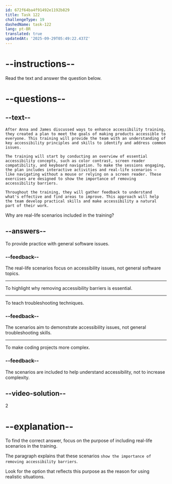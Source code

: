 ```yaml
---
id: 672f64ba4f91492e1192b829
title: Task 122
challengeType: 19
dashedName: task-122
lang: pt-BR
translated: true
updatedAt: '2025-09-29T05:49:22.437Z'
---
```


<!-- READING -->

# --instructions--

Read the text and answer the question below.

# --questions--

## --text--

`After Anna and James discussed ways to enhance accessibility training, they created a plan to meet the goals of making products accessible to everyone. This training will provide the team with an understanding of key accessibility principles and skills to identify and address common issues.`

`The training will start by conducting an overview of essential accessibility concepts, such as color contrast, screen reader compatibility, and keyboard navigation. To make the sessions engaging, the plan includes interactive activities and real-life scenarios — like navigating without a mouse or relying on a screen reader. These exercises are designed to show the importance of removing accessibility barriers.`

`Throughout the training, they will gather feedback to understand what's effective and find areas to improve. This approach will help the team develop practical skills and make accessibility a natural part of their work.`

Why are real-life scenarios included in the training?

## --answers--

To provide practice with general software issues.

### --feedback--

The real-life scenarios focus on accessibility issues, not general software topics.

---

To highlight why removing accessibility barriers is essential.

---

To teach troubleshooting techniques.

### --feedback--

The scenarios aim to demonstrate accessibility issues, not general troubleshooting skills.

---

To make coding projects more complex.

### --feedback--

The scenarios are included to help understand accessibility, not to increase complexity.

## --video-solution--

2

# --explanation--

To find the correct answer, focus on the purpose of including real-life scenarios in the training.

The paragraph explains that these scenarios `show the importance of removing accessibility barriers`.

Look for the option that reflects this purpose as the reason for using realistic situations.
